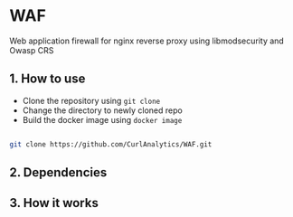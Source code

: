 # WAF
Web application firewall for nginx reverse proxy using libmodsecurity and Owasp CRS

## 1. How to use
- Clone the repository using `git clone`
- Change the directory to newly cloned repo
- Build the docker image using `docker image`
```sh

git clone https://github.com/CurlAnalytics/WAF.git

```

## 2. Dependencies
## 3. How it works
